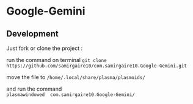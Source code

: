 # Google-Gemini 



## Development

Just fork or clone the project :


run the command on terminal 
`git clone https://github.com/samirgaire10/com.samirgaire10.Google-Gemini.git`

move the file to `/home/.local/share/plasma/plasmoids/`

and run the command  
`plasmawindowed  com.samirgaire10.Google-Gemini/`
